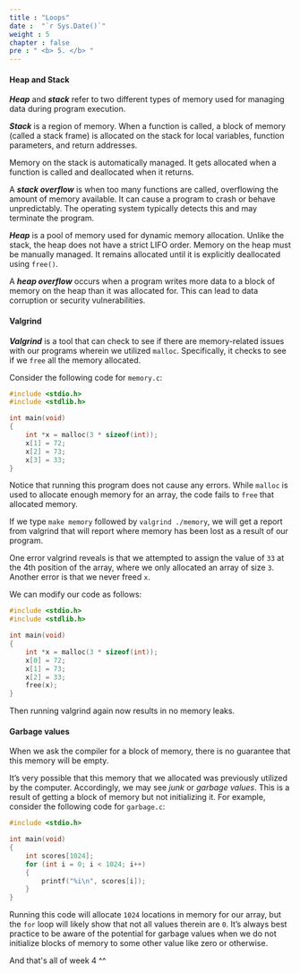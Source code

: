 ```yaml
---
title : "Loops"
date :  "`r Sys.Date()`" 
weight : 5 
chapter : false
pre : " <b> 5. </b> "
---
```

#### Heap and Stack
***Heap*** and ***stack*** refer to two different types of memory used for managing data during program execution. 

***Stack*** is a region of memory. When a function is called, a block of memory (called a stack frame) is allocated on the stack for local variables, function parameters, and return addresses.

Memory on the stack is automatically managed. It gets allocated when a function is called and deallocated when it returns.

A ***stack overflow*** is when too many functions are called, overflowing the amount of memory available. It can cause a program to crash or behave unpredictably. The operating system typically detects this and may terminate the program.

***Heap*** is a pool of memory used for dynamic memory allocation. Unlike the stack, the heap does not have a strict LIFO order. Memory on the heap must be manually managed. It remains allocated until it is explicitly deallocated using `free()`.

A ***heap overflow*** occurs when a program writes more data to a block of memory on the heap than it was allocated for. This can lead to data corruption or security vulnerabilities.

#### Valgrind
***Valgrind*** is a tool that can check to see if there are memory-related issues with our programs wherein we utilized `malloc`. Specifically, it checks to see if we `free` all the memory allocated.

Consider the following code for `memory.c`:

```c
#include <stdio.h>
#include <stdlib.h>

int main(void)
{
    int *x = malloc(3 * sizeof(int));
    x[1] = 72;
    x[2] = 73;
    x[3] = 33;
}
```

Notice that running this program does not cause any errors. While `malloc` is used to allocate enough memory for an array, the code fails to `free` that allocated memory.

If we type `make memory` followed by `valgrind ./memory`, we will get a report from valgrind that will report where memory has been lost as a result of our program. 

One error valgrind reveals is that we attempted to assign the value of `33` at the 4th position of the array, where we only allocated an array of size `3`. Another error is that we never freed `x`.

We can modify our code as follows:

```c
#include <stdio.h>
#include <stdlib.h>

int main(void)
{
    int *x = malloc(3 * sizeof(int));
    x[0] = 72;
    x[1] = 73;
    x[2] = 33;
    free(x);
}
```

Then running valgrind again now results in no memory leaks.

#### Garbage values

When we ask the compiler for a block of memory, there is no guarantee that this memory will be empty.

It’s very possible that this memory that we allocated was previously utilized by the computer. Accordingly, we may see *junk* or *garbage values*. This is a result of getting a block of memory but not initializing it. For example, consider the following code for `garbage.c`:

```c
#include <stdio.h>

int main(void)
{
    int scores[1024];
    for (int i = 0; i < 1024; i++)
    {
        printf("%i\n", scores[i]);
    }
}
```

Running this code will allocate `1024` locations in memory for our array, but the `for` loop will likely show that not all values therein are `0`. It’s always best practice to be aware of the potential for garbage values when we do not initialize blocks of memory to some other value like zero or otherwise.

And that's all of week 4 ^^